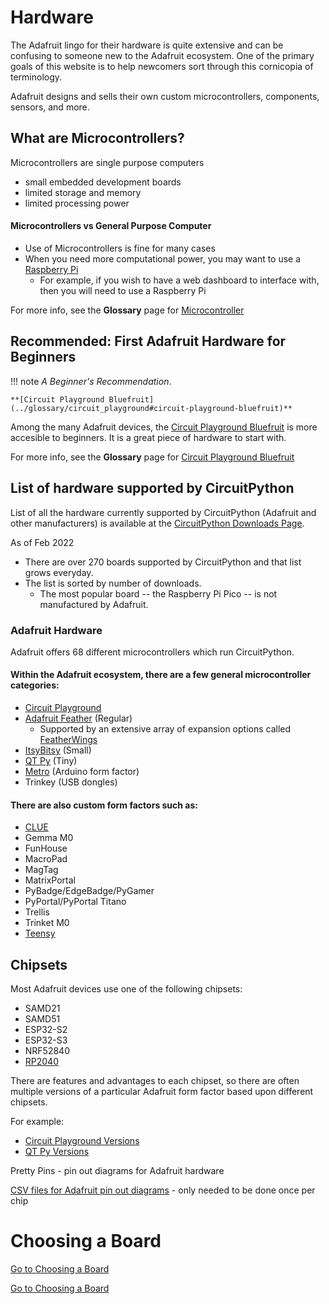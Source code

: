 # Hardware

The Adafruit lingo for their hardware is quite extensive and can be confusing to someone new to the Adafruit ecosystem.  One of the primary goals of this website is to help newcomers sort through this cornicopia of terminology.

Adafruit designs and sells their own custom microcontrollers, components, sensors, and more. 

## What are Microcontrollers?
Microcontrollers are single purpose computers 

- small embedded development boards
- limited storage and memory
- limited processing power


#### Microcontrollers vs General Purpose Computer

- Use of Microcontrollers is fine for many cases
- When you need more computational power, you may want to use a [Raspberry Pi](https://www.raspberrypi.com)
    - For example, if you wish to have a web dashboard to interface with, then you will need to use a Raspberry Pi


For more info, see the **Glossary** page for [Microcontroller](../glossary/microcontroller.md)


## Recommended: First Adafruit Hardware for Beginners

!!! note
    *A Beginner's Recommendation*.

    **[Circuit Playground Bluefruit](../glossary/circuit_playground#circuit-playground-bluefruit)**

Among the many Adafruit devices, the [Circuit Playground Bluefruit](../glossary/circuit_playground#circuit-playground-bluefruit) is more accesible to beginners.  It is a great piece of hardware to start with.

For more info, see the **Glossary** page for [Circuit Playground Bluefruit](../glossary/circuit_playground#circuit-playground-bluefruit)



## List of hardware supported by CircuitPython
List of all the hardware currently supported by CircuitPython (Adafruit and other manufacturers) is available at the [CircuitPython Downloads Page](https://circuitpython.org/downloads).

As of Feb 2022 

- There are over 270 boards supported by CircuitPython and that list grows everyday.
- The list is sorted by number of downloads.  
    - The most popular board -- the Raspberry Pi Pico -- is not manufactured by Adafruit.

### Adafruit Hardware

Adafruit offers 68 different microcontrollers which run CircuitPython.

#### Within the Adafruit ecosystem, there are a few general microcontroller categories:

- [Circuit Playground](../../glossary/circuit_playground) 
- [Adafruit Feather](../glossary/feather.md) (Regular)
    - Supported by an extensive array of expansion options called [FeatherWings](../glossary/feather.md#featherwing)
- [ItsyBitsy](../glossary/itsy_bitsy.md) (Small)
- [QT Py](../glossary/qt_py.md) (Tiny)
- [Metro](../glossary/metro.md) (Arduino form factor)
- Trinkey (USB dongles)

#### There are also custom form factors such as: 

- [CLUE](../glossary/clue.md)
- Gemma M0
- FunHouse
- MacroPad
- MagTag
- MatrixPortal
- PyBadge/EdgeBadge/PyGamer
- PyPortal/PyPortal Titano
- Trellis 
- Trinket M0
- [Teensy](../glossary/teensy.md)


## Chipsets

Most Adafruit devices use one of the following chipsets: 

- SAMD21
- SAMD51
- ESP32-S2
- ESP32-S3
- NRF52840
- [RP2040](../glossary/rp2040.md)

There are features and advantages to each chipset, so there are often multiple versions of a particular Adafruit form factor based upon different chipsets.

For example:

- [Circuit Playground Versions](../glossary/circuit_playground/#circuit-playground)
- [QT Py Versions](../glossary/qt_py/#qt-py)




Pretty Pins - pin out diagrams for Adafruit hardware

[CSV files for Adafruit pin out diagrams](https://github.com/adafruit/PrettyPins) - only needed to be done once per chip



# Choosing a Board

[Go to Choosing a Board](choosing_a_board.md)

<div>
<a href="./choosing_a_board/" class="btn btn-primary" role="button">Go to Choosing a Board</a>
</div>

